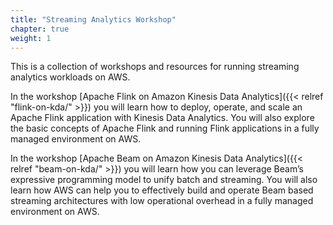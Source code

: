 ```yaml
---
title: "Streaming Analytics Workshop"
chapter: true
weight: 1
---
```


This is a collection of workshops and resources for running streaming analytics workloads on AWS.

In the workshop [Apache Flink on Amazon Kinesis Data Analytics]({{< relref "flink-on-kda/" >}}) you will learn how to deploy, operate, and scale an Apache Flink application with Kinesis Data Analytics. You will also explore the basic concepts of Apache Flink and running Flink applications in a fully managed environment on AWS.

In the workshop [Apache Beam on Amazon Kinesis Data Analytics]({{< relref "beam-on-kda/" >}}) you will learn how you can leverage Beam’s expressive programming model to unify batch and streaming. You will also learn how AWS can help you to effectively build and operate Beam based streaming architectures with low operational overhead in a fully managed environment on AWS.

